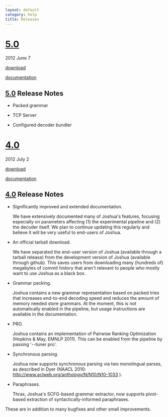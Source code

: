 ```yaml
---
layout: default
category: help
title: Releases
---
```



# [5.0](5.0/index.html)

2012 June 7

[download](http://cs.jhu.edu/~post/files/joshua-5.0.tgz)

[documentation](5.0/index.html)


## [5.0](5.0/index.html) Release Notes

- Packed grammar

- TCP Server

- Configured decoder bundler


# [4.0](4.0/index.html)

2012 July 2

[download](http://cs.jhu.edu/~post/files/joshua-4.0.tgz)

[documentation](4.0/index.html)


## [4.0](http://joshua-decoder.org/4.0/index.html) Release Notes

- Significantly improved and extended documentation.

  We have extensively documented many of Joshua's features, focusing especially on parameters affecting (1) the experimental pipeline and (2) the decoder itself.  We plan to continue updating this regularly and believe it will be very useful to end-users of Joshua.

- An official tarball download.

  We have separated the end-user version of Joshua (available through a tarball release) from the development version of Joshua (available through github).  This saves users from downloading many (hundreds of) megabytes of commit history that aren't relevant to people who mostly want to use Joshua as a black box.

- Grammar packing.

  Joshua contains a new grammar representation based on packed tries that increases end-to-end decoding speed and reduces the amount of memory needed store grammars.  At the moment, this is not automatically enabled in the pipeline, but usage instructions are available in the documentation.

- PRO.

  Joshua contains an implementation of Pairwise Ranking Optimization (Hopkins & May, EMNLP 2011).  This can be enabled from the pipeline by passing '--tuner pro'.

- Synchronous parsing.

  Joshua now supports synchronous parsing via two monolingual parses, as described in Dyer (NAACL 2010: http://www.aclweb.org/anthology/N/N10/N10-1033 ).

- Paraphrases.

  Thrax, Joshua's SCFG-based grammar extractor, now supports pivot-based extraction of syntactically-informed paraphrases.

These are in addition to many bugfixes and other small improvements.
